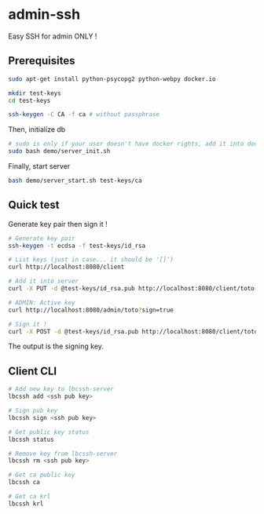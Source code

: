 # admin-ssh
Easy SSH for admin ONLY !

## Prerequisites

```bash
sudo apt-get install python-psycopg2 python-webpy docker.io

mkdir test-keys
cd test-keys

ssh-keygen -C CA -f ca # without passphrase
```

Then, initialize db
```bash
# sudo is only if your user doesn't have docker rights, add it into docker group
sudo bash demo/server_init.sh
```

Finally, start server
```bash
bash demo/server_start.sh test-keys/ca
```

## Quick test

Generate key pair then sign it !

```bash
# Generate key pair
ssh-keygen -t ecdsa -f test-keys/id_rsa

# List keys (just in case... it should be '[]')
curl http://localhost:8080/client

# Add it into server
curl -X PUT -d @test-keys/id_rsa.pub http://localhost:8080/client/toto

# ADMIN: Active key
curl http://localhost:8080/admin/toto?sign=true

# Sign it !
curl -X POST -d @test-keys/id_rsa.pub http://localhost:8080/client/toto
```
The output is the signing key.

## Client CLI

```bash
# Add new key to lbcssh-server
lbcssh add <ssh pub key>

# Sign pub key
lbcssh sign <ssh pub key>

# Get public key status
lbcssh status

# Remove key from lbcssh-server
lbcssh rm <ssh pub key>

# Get ca public key
lbcssh ca

# Get ca krl
lbcssh krl
```
